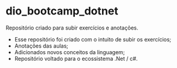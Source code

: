# dio_bootcamp_dotnet
Repositório criado para subir exercícios e anotações.

- Esse repositório foi criado com o intuito de subir os exercícios;
- Anotações das aulas;
- Adicionados novos conceitos da linguagem;
- Repositório voltado para o ecossistema .Net / c#.

